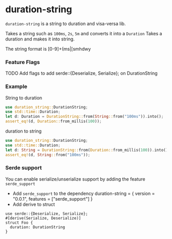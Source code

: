 # duration-string

`duration-string` is a string to duration and visa-versa lib.

Takes a string such as `100ms`, `2s`, `5m` and converts it into a `Duration`
Takes a duration and makes it into string.

The string format is [0-9]+(ms|[smhdwy

### Feature Flags
TODO Add flags to add serde::{Deserialize, Serialize}; on DurationString

### Example

String to duration
```rust
use duration_string::DurationString;
use std::time::Duration;
let d: Duration = DurationString::from(String::from("100ms")).into();
assert_eq!(d, Duration::from_millis(100));
```
duration to string
```rust
use duration_string::DurationString;
use std::time::Duration;
let d: String = DurationString::from(Duration::from_millis(100)).into();
assert_eq!(d, String::from("100ms"));
```

### Serde support
You can enable serialize/unserialize support by adding the feature `serde_support`
- Add `serde_support` to the dependency
duration-string = { version = "0.0.1", features = ["serde_support"] }
- Add derive to struct
```ignore
use serde::{Deserialize, Serialize};
#[derive(Serialize, Deserialize)]
struct Foo {
  duration: DurationString
}
```
